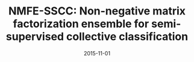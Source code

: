 ---
title: "NMFE-SSCC: Non-negative matrix factorization ensemble for semi-supervised collective classification"
collection: journals
permalink: /publication/NMFE
date: 2015-11-01
year: "2015"
venue: "Knowl.-Based Syst. 89"
city: 
state: ""
thumbnail: "NMFE.png"
teaser : 
authors: "Qingyao Wu, Hanrui Wu, Xiaoming Zhou, Mingkui Tan, Yonghui Xu, Yuguang Yan, and Tianyong Hao"
bibtex: NMFE.txt
uri: NMFE.pdf
arxiv: 
project: 
source:
poster: 
data:
---